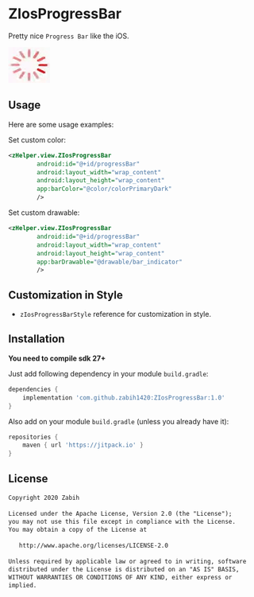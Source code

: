 # ZIosProgressBar

Pretty nice `Progress Bar` like the iOS.


![Gif example](art/flow.gif)

## Usage
Here are some usage examples:

Set custom color:
```xml
<zHelper.view.ZIosProgressBar
        android:id="@+id/progressBar"
        android:layout_width="wrap_content"
        android:layout_height="wrap_content"
        app:barColor="@color/colorPrimaryDark"
        />
```

Set custom drawable:
```xml
<zHelper.view.ZIosProgressBar
        android:id="@+id/progressBar"
        android:layout_width="wrap_content"
        android:layout_height="wrap_content"
        app:barDrawable="@drawable/bar_indicator"
        />
```

## Customization in Style

* `zIosProgressBarStyle` reference for customization in style.




## Installation

**You need to compile sdk 27+**

Just add following dependency in your module `build.gradle`:

```groovy
dependencies {
    implementation 'com.github.zabih1420:ZIosProgressBar:1.0'
}
```

Also add on your module `build.gradle` (unless you already have it):

```groovy
repositories {
    maven { url 'https://jitpack.io' }
}
```



License
-------

    Copyright 2020 Zabih

    Licensed under the Apache License, Version 2.0 (the "License");
    you may not use this file except in compliance with the License.
    You may obtain a copy of the License at

       http://www.apache.org/licenses/LICENSE-2.0

    Unless required by applicable law or agreed to in writing, software
    distributed under the License is distributed on an "AS IS" BASIS,
    WITHOUT WARRANTIES OR CONDITIONS OF ANY KIND, either express or implied.
